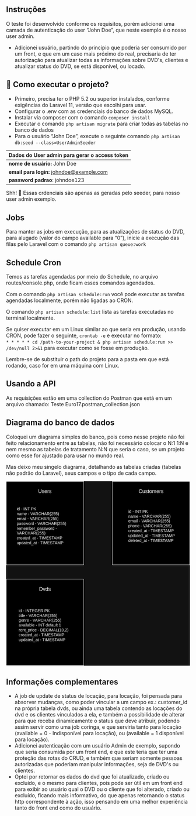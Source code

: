 ## Instruções

O teste foi desenvolvido conforme os requisitos, porém adicionei uma camada de autenticação do user “John Doe”, que neste exemplo é o nosso user admin.

*   Adicionei usuário, partindo do princípio que poderia ser consumido por um front, e que em um caso mais próximo do real, precisaria de ter autorização para atualizar todas as informações sobre DVD's, clientes e atualizar status do DVD, se está disponível, ou locado.

## 🚀 Como executar o projeto?

*   Primeiro, precisa ter o PHP 5.2 ou superior instalados, conforme exigências do Laravel 11, versão que escolhi para usar.
*   Configurar o .env com as credenciais do banco de dados MySQL.
*   Instalar via composer com o comando `composer install`
*   Executar o comando `php artisan migrate` para criar todas as tabelas no banco de dados
*   Para o usuário “John Doe”, execute o seguinte comando `php artisan db:seed --class=UserAdminSeeder`

| Dados do User admin para gerar o access token |
| --- |
| **nome de usuário:** John Doe |
| **email para login:** johndoe@example.com |
| **password padrao**: johndoe123 |

Shh! 🤫 Essas crdenciais são apenas as geradas pelo seeder, para nosso user admin exemplo.

## Jobs

Para manter as jobs em execução, para as atualizações de status do DVD, para alugado (valor do campo available para “0”), inicie a execução das filas pelo Laravel com o comando `php artisan queue:work`

## Schedule Cron

Temos as tarefas agendadas por meio do Schedule, no arquivo routes/console.php, onde ficam esses comandos agendados.

Com o comando `php artisan schedule:run` você pode executar as tarefas agendadas localmente, porém não ligadas ao CRON.

O comando `php artisan schedule:list` lista as tarefas executadas no terminal localmente.

Se quiser executar em um Linux similar ao que seria em produção, usando CRON, pode fazer o seguinte, `crontab -e` e executar no formato:  
`* * * * * cd /path-to-your-project & php artisan schedule:run >> /dev/null 2>&1` para executar como se fosse em produção.

Lembre-se de substituir o path do projeto para a pasta em que está rodando, caso for em uma máquina com Linux.

## Usando a API

As requisições estão em uma collection do Postman que está em um arquivo chamado: Teste Euro17.postman_collection.json

## Diagrama do banco de dados

Coloquei um diagrama simples do banco, pois como nesse projeto não foi feito relacionamento entre as tabelas, não foi necessário colocar o N:1 1:N e nem mesmo as tabelas de tratamento N:N que seria o caso, se um projeto como esse for ajustado para usar no mundo real.

Mas deixo meu singelo diagrama, detalhando as tabelas criadas (tabelas não padrão do Laravel), seus campos e o tipo de cada campo.

![Diagrama do DB](diagrama-db.jpg)

## Informações complementares

*   A job de update de status de locação, para locação, foi pensada para absorver mudanças, como poder vincular a um campo ex.: customer\_id na própria tabela dvds, ou ainda uma tabela contendo as locações do dvd e os clientes vinculados a ela, e também a possibilidade de alterar para que receba dinamicamente o status que deve atribuir, podendo assim servir como uma job coringa, e que serviria tanto para locação (available = 0 - Indisponível para locação), ou (available = 1 disponível para locação).
*   Adicionei autenticação com um usuário Admin de exemplo, supondo que seria consumida por um front end, e que este teria que ter uma proteção das rotas do CRUD, e também que seriam somente pessoas autorizadas que poderiam manipular informações, seja de DVD's ou clientes.
*   Optei por retornar os dados do dvd que foi atualizado, criado ou excluído, e o mesmo para clientes, pois pode ser útil em um front end para exibir ao usuário qual o DVD ou o cliente que foi alterado, criado ou excluído, ficando mais informativo, do que apenas retornando o status http correspondente à ação, isso pensando em uma melhor experiência tanto do front end como do usuário.